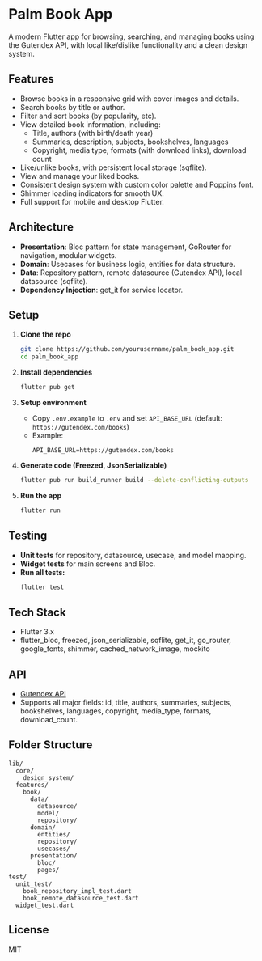# Palm Book App

A modern Flutter app for browsing, searching, and managing books using the Gutendex API, with local like/dislike functionality and a clean design system.

## Features

- Browse books in a responsive grid with cover images and details.
- Search books by title or author.
- Filter and sort books (by popularity, etc).
- View detailed book information, including:
  - Title, authors (with birth/death year)
  - Summaries, description, subjects, bookshelves, languages
  - Copyright, media type, formats (with download links), download count
- Like/unlike books, with persistent local storage (sqflite).
- View and manage your liked books.
- Consistent design system with custom color palette and Poppins font.
- Shimmer loading indicators for smooth UX.
- Full support for mobile and desktop Flutter.

## Architecture

- **Presentation**: Bloc pattern for state management, GoRouter for navigation, modular widgets.
- **Domain**: Usecases for business logic, entities for data structure.
- **Data**: Repository pattern, remote datasource (Gutendex API), local datasource (sqflite).
- **Dependency Injection**: get_it for service locator.

## Setup

1. **Clone the repo**
   ```sh
   git clone https://github.com/yourusername/palm_book_app.git
   cd palm_book_app
   ```

2. **Install dependencies**
   ```sh
   flutter pub get
   ```

3. **Setup environment**
   - Copy `.env.example` to `.env` and set `API_BASE_URL` (default: `https://gutendex.com/books`)
   - Example:
     ```
     API_BASE_URL=https://gutendex.com/books
     ```

4. **Generate code (Freezed, JsonSerializable)**
   ```sh
   flutter pub run build_runner build --delete-conflicting-outputs
   ```

5. **Run the app**
   ```sh
   flutter run
   ```

## Testing

- **Unit tests** for repository, datasource, usecase, and model mapping.
- **Widget tests** for main screens and Bloc.
- **Run all tests:**
  ```sh
  flutter test
  ```

## Tech Stack

- Flutter 3.x
- flutter_bloc, freezed, json_serializable, sqflite, get_it, go_router, google_fonts, shimmer, cached_network_image, mockito

## API

- [Gutendex API](https://gutendex.com/)
- Supports all major fields: id, title, authors, summaries, subjects, bookshelves, languages, copyright, media_type, formats, download_count.

## Folder Structure

```
lib/
  core/
    design_system/
  features/
    book/
      data/
        datasource/
        model/
        repository/
      domain/
        entities/
        repository/
        usecases/
      presentation/
        bloc/
        pages/
test/
  unit_test/
    book_repository_impl_test.dart
    book_remote_datasource_test.dart
  widget_test.dart
```

## License

MIT
